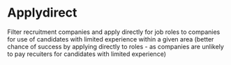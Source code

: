 # Applydirect
Filter recruitment companies and apply directly for job roles to companies for use of candidates with limited experience within a given area (better chance of success by applying directly to roles - as companies are unlikely to pay recuiters for candidates with limited experience)
